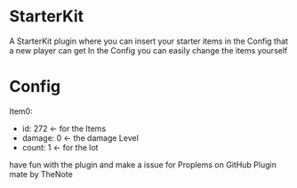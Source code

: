 # StarterKit
A StarterKit plugin where you can insert your starter items in the Config that a new player can get
In the Config you can easily change the items yourself

# Config
Item0:
 -  id: 272 <- for the Items
 -  damage: 0 <- the damage Level
 -  count: 1 <- for the lot

have fun with the plugin and make a issue for Proplems on GitHub
Plugin mate by TheNote
